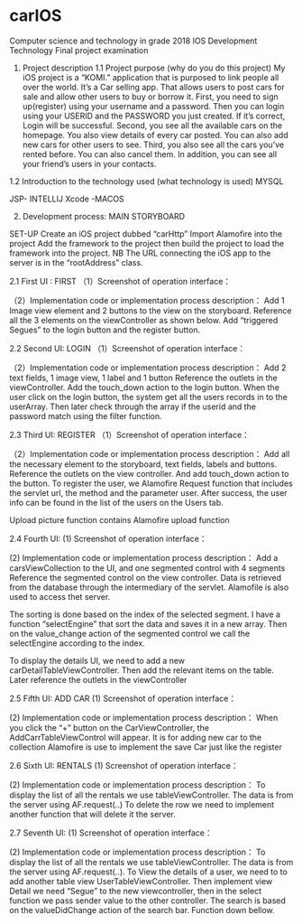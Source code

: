 # carIOS

Computer science and technology in grade 2018
IOS Development Technology
Final project examination



1. Project description
1.1 Project purpose (why do you do this project)
My iOS project is a “KOMI.” application that is purposed to link people all over the world. It’s a Car selling app. That allows users to post cars for sale and allow other users to buy or borrow it.
First, you need to sign up(register) using your username and a password. Then you can login using your USERID and the PASSWORD you just created. If it’s correct, Login will be successful.
Second, you see all the available cars on the homepage. You also view details of every car posted. You can also add new cars for other users to see. 
Third, you also see all the cars you’ve rented before. You can also cancel them.
In addition, you can see all your friend’s users in your contacts. 

1.2	Introduction to the technology used (what technology is used)
MYSQL

JSP- INTELLIJ
Xcode -MACOS
  

2. Development process:
MAIN STORYBOARD
 
SET-UP
Create an iOS project dubbed “carHttp”
Import Alamofire into the project
Add the framework to the project then build the project to load the framework into the project.
NB The URL connecting the iOS app to the server is in the “rootAddress” class.





2.1 First UI : FIRST 
（1）Screenshot of operation interface：
 
（2）Implementation code or implementation process description：
Add 1 Image view element and 2 buttons to the view on the storyboard.
Reference all the 3 elements on the viewController as shown below. 
Add “triggered Segues” to the login button and the register button.
 

2.2 Second UI: LOGIN
（1）Screenshot of operation interface：
  
（2）Implementation code or implementation process description：
Add 2 text fields, 1 image view, 1 label and 1 button
Reference the outlets in the viewController. Add the touch_down action to the login button.
When the user click on the login button, the system get all the users records in to the userArray. Then later check through the array if the userid and the password match using the filter function.
  


2.3 Third UI: REGISTER
（1）Screenshot of operation interface：
  
（2）Implementation code or implementation process description：
Add all the necessary element to the storyboard, text fields, labels and buttons. Reference the outlets on the view controller. And add touch_down action to the button. To register the user, we Alamofire Request function that includes the servlet url, the method and the parameter user.
After success, the user info can be found in the list of the users on the Users tab.
 

Upload picture function contains Alamofire upload function
  
2.4	Fourth UI:
(1)	Screenshot of operation interface：
   

(2)	Implementation code or implementation process description：
Add a carsViewCollection to the UI, and one segmented control with 4 segments
Reference the segmented control on the view controller.
Data is retrieved from the database through the intermediary of the servlet. Alamofile is also used to access thet server.
 
The sorting is done based on the index of the selected segment. I have a function “selectEngine” that sort the data and saves it in a new array. Then on the value_change action of the segmented control we call the selectEngine according to the index.
 
To display the details UI, we need to add a new carDetailTableViewController. Then add the relevant items on the table. Later reference the outlets in the viewController
 
 2.5 Fifth UI: ADD CAR
(1)  Screenshot of operation interface：
  
(2)  Implementation code or implementation process description：
When you click the “+” button on the CarViewController, the AddCarrTableViewControl will appear. It is for adding new car to the collection
Alamofire is use to implement the save Car just like the register 
  




 2.6 Sixth UI: RENTALS
(1)  Screenshot of operation interface：
   
(2)  Implementation code or implementation process description：
To display the list of all the rentals we use tableViewController. 
The data is from the server using AF.request(..)
To delete the row we need to implement another function that will delete it the server.
  

 2.7 Seventh UI:
(1)  Screenshot of operation interface：
   
(2)  Implementation code or implementation process description：
To display the list of all the rentals we use tableViewController. The data is from the server using AF.request(..). To View the details of a user, we need to to add another table view UserTableViewController. Then implement view Detail we need “Segue” to the new viewcontroller, then in the select function we pass sender value to the other controller.
The search is based on the valueDidChange action of the search bar. Function down bellow.
   

